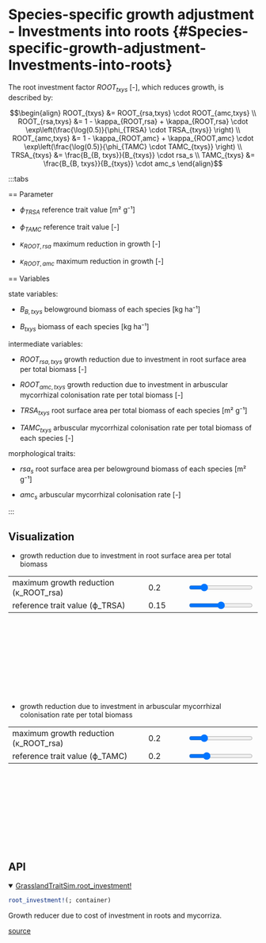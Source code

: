 


# Species-specific growth adjustment - Investments into roots {#Species-specific-growth-adjustment-Investments-into-roots}
<script setup>
    import { onMounted } from 'vue';
    import { RSACostsPlot, AMCCostsPlot } from './d3_plots/RootCosts.js';
    onMounted(() => { RSACostsPlot(); AMCCostsPlot(); });
</script>


The root investment factor $ROOT_{txys}$ [-], which reduces growth, is described by:

$$\begin{align}
    ROOT_{txys} &= ROOT_{rsa,txys} \cdot ROOT_{amc,txys} \\
    ROOT_{rsa,txys} &= 1 - \kappa_{ROOT,rsa} + \kappa_{ROOT,rsa} \cdot \exp\left(\frac{\log(0.5)}{\phi_{TRSA} \cdot TRSA_{txys}} \right) \\
    ROOT_{amc,txys} &= 1 - \kappa_{ROOT,amc} + \kappa_{ROOT,amc} \cdot \exp\left(\frac{\log(0.5)}{\phi_{TAMC} \cdot TAMC_{txys}} \right) \\
    TRSA_{txys} &= \frac{B_{B, txys}}{B_{txys}} \cdot  rsa_s \\
    TAMC_{txys} &= \frac{B_{B, txys}}{B_{txys}} \cdot  amc_s  
\end{align}$$

:::tabs

== Parameter
- $\phi_{TRSA}$ reference trait value [m² g⁻¹]
  
- $\phi_{TAMC}$ reference trait value [-]
  
- $\kappa_{ROOT,rsa}$ maximum reduction in growth [-]
  
- $\kappa_{ROOT,amc}$ maximum reduction in growth [-]
  

== Variables

state variables:
- $B_{B, txys}$ belowground biomass of each species [kg ha⁻¹]
  
- $B_{txys}$ biomass of each species [kg ha⁻¹]
  

intermediate variables:
- $ROOT_{rsa,txys}$ growth reduction due to investment in root surface area per total biomass [-]
  
- $ROOT_{amc,txys}$ growth reduction due to investment in arbuscular mycorrhizal colonisation rate per total biomass [-]
  
- $TRSA_{txys}$ root surface area per total biomass of each species [m² g⁻¹] 
  
- $TAMC_{txys}$ arbuscular mycorrhizal colonisation rate per total biomass of each species [-] 
  

morphological traits:
- $rsa_s$ root surface area per belowground biomass of each species [m² g⁻¹]
  
- $amc_s$ arbuscular mycorrhizal colonisation rate [-]
  

:::

## Visualization
- growth reduction due to investment in root surface area per total biomass
  
<table>
    <colgroup>
       <col>
       <col width="80px">
       <col>
    </colgroup>
    <tbody>
    <tr>
        <td>maximum growth reduction (κ_ROOT_rsa)</td>
        <td><span id="κ_rsa-value">0.2</span></td>
        <td><input type="range" id="κ_rsa" min="0.0" max="1" step="0.01" value="0.2" class="input_rsa_cost_graph"></td>
    </tr>
    <tr>
        <td>reference trait value (ϕ_TRSA)</td>
        <td><span id="ϕ_TRSA-value">0.15</span></td>
        <td><input type="range" id="ϕ_TRSA" min="0.05" max="0.25" step="0.05" value="0.15" class="input_rsa_cost_graph"></td>
    </tr>
    </tbody>
</table>
<svg id="rsa_cost_graph"></svg>

- growth reduction due to investment in arbuscular mycorrhizal colonisation rate per total biomass
  
<table>
    <colgroup>
       <col>
       <col width="80px">
       <col>
    </colgroup>
    <tbody>
    <tr>
        <td>maximum growth reduction (κ_ROOT_rsa)</td>
        <td><span id="κ_amc-value">0.2</span></td>
        <td><input type="range" id="κ_amc" min="0.0" max="1" step="0.01" value="0.2" class="input_amc_cost_graph"></td>
    </tr>
    <tr>
        <td>reference trait value (ϕ_TAMC)</td>
        <td><span id="ϕ_TAMC-value">0.2</span></td>
        <td><input type="range" id="ϕ_TAMC" min="0.1" max="0.5" step="0.05" value="0.2" class="input_amc_cost_graph"></td>
    </tr>
    </tbody>
</table>
<svg id="amc_cost_graph"></svg>


## API
<details class='jldocstring custom-block' open>
<summary><a id='GrasslandTraitSim.root_investment!' href='#GrasslandTraitSim.root_investment!'><span class="jlbinding">GrasslandTraitSim.root_investment!</span></a> <Badge type="info" class="jlObjectType jlFunction" text="Function" /></summary>



```julia
root_investment!(; container)

```


Growth reducer due to cost of investment in roots and mycorriza.


[source](https://github.com/FelixNoessler/GrasslandTraitSim.jl/blob/083386dc75748e31525cf4ea66f74778601f0f0c/src/3_biomass/1_growth/6_root_investment.jl#L1)

</details>

